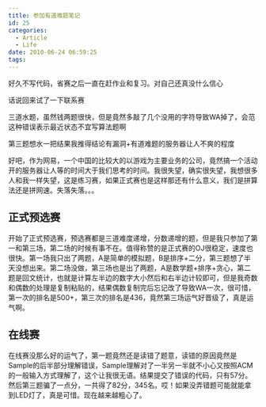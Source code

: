 ```yaml
---
title: 参加有道难题笔记
id: 25
categories:
  - Article
  - Life
date: 2010-06-24 06:59:25
tags:
---
```


好久不写代码，省赛之后一直在赶作业和复习。对自己还真没什么信心

话说回来试了一下联系赛

三道水题，虽然钱两题很快，但是竟然多敲了几个没用的字符导致WA掉了，会范这种错误表示最近状态不宜写算法题啊

第三题想水一把结果我推得结论有漏洞+有道难题的服务器让人不爽的程度

好吧，作为网易，一个中国的比较大的以游戏为主要业务的公司，竟然搞一个活动开的服务器让人等的时间大于我们思考的时间。我很失望，确实很失望，我想很多人和我一样失望，这是练习赛，如果正式赛也是这样那还有什么意义，我们是拼算法还是拼网速。失落失落。。。

## 正式预选赛

开始了正式预选赛，预选赛都是三道难度递增，分数递增的题，但是我只参加了第一和第三场，第二场的时候有事不在。值得称赞的是正式赛的OJ很稳定，速度也很快。第一场我只出了两题，A是简单的模拟题，B是排序+二分，第三题想了半天没想出来。第二场没做，第三场也是出了两题，A是数学题+排序+贪心，第二题是回文统计，也就是计算左半边的数字大小然后和右半边计较即可，但是我奇数和偶数的处理是复制粘贴的，结果偶数复制完后忘记改了导致WA一次，很可惜，第一次的排名是500+，第三次的排名是436，竟然第三场运气好晋级了，真是运气啊。

## 在线赛

在线赛没那么好的运气了，第一题竟然还是读错了题意，读错的原因竟然是Sample的后半部分理解错误，Sample理解对了一半另一半就不小心又按照ACM的一般输入方式理解了，这个让我很无语。结果提交了错误的代码，只有57分。然后第三题骗了一点分，一共得了82分，345名。哎！如果没弄错题可能就能拿到LED灯了，真是可惜。现在越来越粗心了。